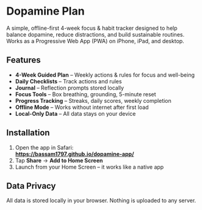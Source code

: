 # Dopamine Plan

A simple, offline-first 4-week focus & habit tracker designed to help balance dopamine, reduce distractions, and build sustainable routines. Works as a Progressive Web App (PWA) on iPhone, iPad, and desktop.

## Features
- **4-Week Guided Plan** – Weekly actions & rules for focus and well-being  
- **Daily Checklists** – Track actions and rules  
- **Journal** – Reflection prompts stored locally  
- **Focus Tools** – Box breathing, grounding, 5-minute reset  
- **Progress Tracking** – Streaks, daily scores, weekly completion  
- **Offline Mode** – Works without internet after first load  
- **Local-Only Data** – All data stays on your device  

## Installation
1. Open the app in Safari:  
   **https://bassam1797.github.io/dopamine-app/**
2. Tap **Share** → **Add to Home Screen**  
3. Launch from your Home Screen – it works like a native app  

## Data Privacy
All data is stored locally in your browser. Nothing is uploaded to any server.  
